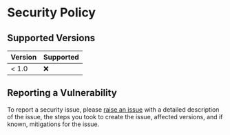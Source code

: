 # Security Policy

## Supported Versions

| Version | Supported          |
| ------- | ------------------ |
| < 1.0   | :x:                |

## Reporting a Vulnerability

To report a security issue, please [raise an issue](https://github.com/IBM/zmodstack-solutions/issues) with a detailed description of the issue, the steps you took to create the issue, affected versions, and if known, mitigations for the issue.